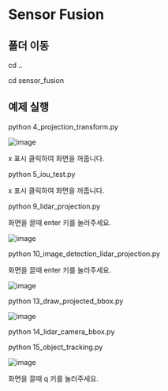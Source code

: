 # Sensor Fusion

## 폴더 이동

cd ..

cd sensor_fusion

## 예제 실행

python 4_projection_transform.py

![image](https://github.com/user-attachments/assets/fecc7a49-1678-4dba-9702-9d4bd45faccb)

x 표시 클릭하여 화면을 꺼줍니다.

python 5_iou_test.py

x 표시 클릭하여 화면을 꺼줍니다.

python 9_lidar_projection.py

화면을 끌때 enter 키를 눌러주세요.

![image](https://github.com/user-attachments/assets/13480dc3-964f-49fd-9af3-537094ca63c0)

python 10_image_detection_lidar_projection.py 

화면을 끌때 enter 키를 눌러주세요.

![image](https://github.com/user-attachments/assets/1bddd856-2fa3-4d93-8266-42d2be147434)

python 13_draw_projected_bbox.py

![image](https://github.com/user-attachments/assets/05de6101-001e-475b-8fb2-2156290d7a9a)

python 14_lidar_camera_bbox.py 

python 15_object_tracking.py 

![image](https://github.com/user-attachments/assets/f50100e4-778f-471a-bf4d-8f09d62323c6)


화면을 끌때 q 키를 눌러주세요.






